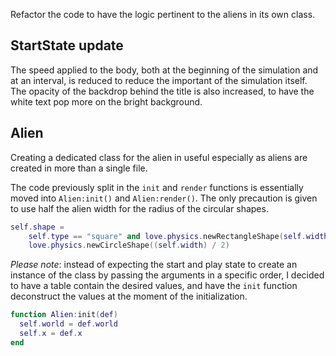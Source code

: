 Refactor the code to have the logic pertinent to the aliens in its own class.

## StartState update

The speed applied to the body, both at the beginning of the simulation and at an interval, is reduced to reduce the important of the simulation itself. The opacity of the backdrop behind the title is also increased, to have the white text pop more on the bright background.

## Alien

Creating a dedicated class for the alien in useful especially as aliens are created in more than a single file.

The code previously split in the `init` and `render` functions is essentially moved into `Alien:init()` and `Alien:render()`. The only precaution is given to use half the alien width for the radius of the circular shapes.

```lua
self.shape =
    self.type == "square" and love.physics.newRectangleShape(self.width, self.height) or
    love.physics.newCircleShape((self.width) / 2)
```

_Please note_: instead of expecting the start and play state to create an instance of the class by passing the arguments in a specific order, I decided to have a table contain the desired values, and have the `init` function deconstruct the values at the moment of the initialization.

```lua
function Alien:init(def)
  self.world = def.world
  self.x = def.x
end
```
